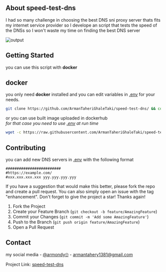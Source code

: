 <!-- ABOUT THE PROJECT -->
## About speed-test-dns

I had so many challenge in choosing the best DNS sni proxy server thats fits my internet service provider so I develope an script that tests the speed of the DNSs so I won't waste my time on finding the best DNS server  

      
![output](https://github.com/ArmanTaheriGhaleTaki/speed-test-dns/assets/88885103/d83c954e-5f3c-434e-ae4b-f119d69a4220)    



<!-- GETTING STARTED -->
## Getting Started
you can use this script with **docker** 

## docker
you only need **docker** installed and you can edit variables in  [.env](https://github.com/ArmanTaheriGhaleTaki/speed-test-dns/blob/main/.env) for your needs.
 

  ```sh
  git clone https://github.com/ArmanTaheriGhaleTaki/speed-test-dns/ && cd speed-test-dns && docker build -t speedtestdns . && docker run --env-file .env speedtestdns
  ```    
or you can use built image uploaded in dockerhub      
  *for that case you need to use [.env](https://github.com/ArmanTaheriGhaleTaki/speed-test-dns/blob/main/.env) at run time*
  ```sh
  wget -c https://raw.githubusercontent.com/ArmanTaheriGhaleTaki/speed-test-dns/main/.env && docker run --env-file .env armantaherighaletaki/speed-test-dns 
  ```   
## Contributing

you can add new DNS servers in [.env](https://github.com/ArmanTaheriGhaleTaki/speed-test-dns/blob/main/.env) with the following format
```
#########################
#https://example.com/
#xxx.xxx.xxx.xxx yyy.yyy.yyy.yyy
```
If you have a suggestion that would make this better, please fork the repo and create a pull request. You can also simply open an issue with the tag "enhancement".
Don't forget to give the project a star! Thanks again!

1. Fork the Project
2. Create your Feature Branch (`git checkout -b feature/AmazingFeature`)
3. Commit your Changes (`git commit -m 'Add some AmazingFeature'`)
4. Push to the Branch (`git push origin feature/AmazingFeature`)
5. Open a Pull Request



<!-- CONTACT -->
## Contact

my social media - [@armondy🙄](https://twitter.com/taherighaletaki) - armantahery1381@gmail.com

Project Link:  [speed-test-dns](https://github.com/ArmanTaheriGhaleTaki/speed-test-dns) 




